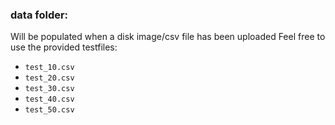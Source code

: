 ### data folder:
Will be populated when a disk image/csv file has been uploaded
Feel free to use the provided testfiles:
- `test_10.csv`
- `test_20.csv`
- `test_30.csv`
- `test_40.csv`
- `test_50.csv`
